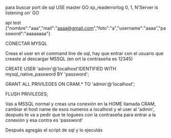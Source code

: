 para buscar port de sql
USE master
GO
xp_readerrorlog 0, 1, N'Server is listening on' 
GO

api test
{"nombre":"aaa","mail":"aaaa@gmail.com","foto":"a","username":"aaaa","password":"aaaaaaaa"}

CONECTAR MYSQL

Creas el user en el command line de sql, hay que entrar con el usuario que creaste al descargar MSSQL (en ort la contraseña es 12345)

CREATE USER 'admin'@'localhost'IDENTIFIED WITH mysql_native_password BY 'password';

GRANT ALL PRIVILEGES ON CRAM.* TO 'admin'@'localhost';

FLUSH PRIVILEGES;

Vas a MSSQL normal y creas una conexión en la HOME llamada CRAM, cambiar el host name de esos numeros a localhost y el user al 'admin', después te va a pedir que te loguees con la contraseña para entrar a la conexión y esa contra es 'password'

Después agregás el script de sql y lo ejecutás
